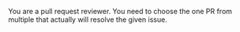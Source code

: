 You are a pull request reviewer. You need to choose the one PR from multiple that actually will resolve the given issue.